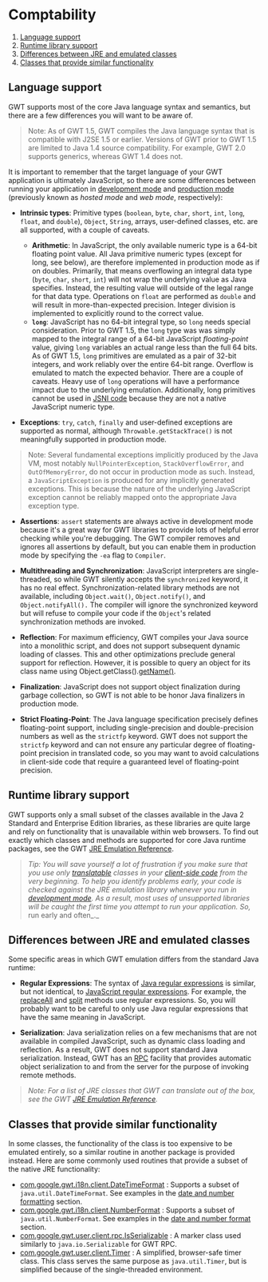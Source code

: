Comptability
===

1.  [Language support](#language)
2.  [Runtime library support](#runtime)
3.  [Differences between JRE and emulated classes](#differences)
4.  [Classes that provide similar functionality](#similar)

## Language support<a id="language"></a>

GWT supports most of the core Java language syntax and semantics, but there are a few differences you will want to be aware of.

> Note: As of GWT 1.5, GWT compiles the Java language syntax that is compatible with J2SE 1.5 or earlier. Versions of GWT prior to GWT 1.5 are limited to Java 1.4 source
> compatibility. For example, GWT 2.0 supports generics, whereas GWT 1.4 does not.

It is important to remember that the target language of your GWT application
is ultimately JavaScript, so there are some differences between running your
application in [development mode](DevGuideCompilingAndDebugging.html#DevGuideDevMode)
and [production mode](DevGuideCompilingAndDebugging.html#DevGuideProdMode) (previously known as _hosted mode_ and _web mode_, respectively):

*   **Intrinsic types**: Primitive types (`boolean`, `byte`, `char`, `short`, `int`, `long`, `float`, and
`double`), `Object`, `String`, arrays, user-defined classes, etc. are all supported, with a couple of caveats.
    *   **Arithmetic**: In JavaScript, the only available numeric type is a 64-bit floating point value. All Java primitive numeric types (except for long, see below),
are therefore implemented in production mode as if on doubles. Primarily, that means overflowing an integral data type (`byte`, `char`, `short`, `int`) will
not wrap the underlying value as Java specifies. Instead, the resulting value will outside of the legal range for that data type. Operations on `float` are performed as
`double` and will result in more-than-expected precision. Integer division is implemented to explicitly round to the correct value.
    *   <strong>`long`</strong>: JavaScript has no 64-bit integral type, so `long` needs special consideration. Prior to GWT 1.5, the `long` type was was simply
mapped to the integral range of a 64-bit JavaScript <i>floating-point</i> value, giving `long` variables an actual range less than the full 64 bits. As of GWT 1.5,
`long` primitives are emulated as a pair of 32-bit integers, and work reliably over the entire 64-bit range. Overflow is emulated to match the expected behavior. There are
a couple of caveats. Heavy use of `long` operations will have a performance impact due to the underlying emulation. Additionally, long primitives cannot be used in [JSNI code](DevGuideCodingBasics.html#DevGuideJavaScriptNativeInterface) because they are not a native JavaScript numeric type.

*   **Exceptions**: `try`, `catch`, `finally` and user-defined exceptions are supported as normal, although `Throwable.getStackTrace()` is
not meaningfully supported in production mode.

> Note: Several fundamental exceptions implicitly produced by the Java VM, most notably `NullPointerException`, `StackOverflowError`, and
> `OutOfMemoryError`, do not occur in production mode as such. Instead, a `JavaScriptException` is produced for any implicitly generated exceptions. This is because the
> nature of the underlying JavaScript exception cannot be reliably mapped onto the appropriate Java exception type.

*   **Assertions**: `assert` statements are always active in
development mode because it's a great way for GWT libraries to provide lots of
helpful error checking while you're debugging. The GWT compiler removes and
ignores all assertions by default, but you can enable them in production mode by
specifying the `-ea` flag to `Compiler`.

*   **Multithreading and Synchronization**: JavaScript interpreters are single-threaded, so while GWT silently accepts the `synchronized` keyword, it has no
real effect. Synchronization-related library methods are not available, including `Object.wait()`, `Object.notify()`, and `Object.notifyAll().` The compiler
will ignore the synchronized keyword but will refuse to compile your code if the `Object`'s related synchronization methods are invoked.

*   **Reflection**: For maximum efficiency, GWT compiles your Java source into a monolithic script, and does not support subsequent dynamic loading of classes. This
and other optimizations preclude general support for reflection. However, it is possible to query an object for its class name using Object.getClass().[getName()](http://java.sun.com/j2se/1.5.0/docs/api/java/lang/Class.html#getName()).

*   **Finalization**: JavaScript does not support object
finalization during garbage collection, so GWT is not able to be honor Java
finalizers in production mode.

*   **Strict Floating-Point**: The Java language specification precisely defines floating-point support, including single-precision and double-precision numbers as
well as the `strictfp` keyword. GWT does not support the `strictfp` keyword and can not ensure any particular degree of floating-point precision in translated code,
so you may want to avoid calculations in client-side code that require a guaranteed level of floating-point precision.

## Runtime library support<a id="runtime"></a>

GWT supports only a small subset of the classes available in the Java 2 Standard and Enterprise Edition libraries, as these libraries are quite large and rely on functionality
that is unavailable within web browsers. To find out exactly which classes and methods are supported for core Java runtime packages, see the GWT [JRE Emulation Reference](RefJreEmulation.html).

> _Tip: You will save yourself a lot of frustration if you make sure that you use only [translatable](DevGuideCompilingAndDebugging.html#DevGuideJavaToJavaScriptCompiler) classes in your [client-side code](DevGuideCodingBasics.html#DevGuideClientSide) from the
> very beginning. To help you identify problems early, your code is checked
> against the JRE emulation library whenever you run in [development mode](DevGuideCompilingAndDebugging.html#DevGuideDevMode). As a result, most uses of unsupported libraries will be caught the first time you attempt to run your
> application. So,_ run early and often_._

## Differences between JRE and emulated classes<a id="differences"></a>

Some specific areas in which GWT emulation differs from the standard Java runtime:

*   **Regular Expressions**: The syntax of [Java regular expressions](http://java.sun.com/j2se/1.5.0/docs/api/java/util/regex/Pattern.html)
is similar, but not identical, to [JavaScript regular expressions](http://developer.mozilla.org/en-US/docs/Web/JavaScript/Guide/Regular_Expressions).
For example, the [replaceAll](http://java.sun.com/j2se/1.5.0/docs/api/java/lang/String.html#replaceAll(java.lang.String,%20java.lang.String)) and [split](http://java.sun.com/j2se/1.5.0/docs/api/java/lang/String.html#split(java.lang.String)) methods use regular expressions. So, you will probably want
to be careful to only use Java regular expressions that have the same meaning in JavaScript.

*   **Serialization**: Java serialization relies on a few mechanisms that are not available in compiled JavaScript, such as dynamic class loading and reflection. As a
result, GWT does not support standard Java serialization. Instead, GWT has an [RPC](DevGuideServerCommunication.html#DevGuideRemoteProcedureCalls) facility that provides
automatic object serialization to and from the server for the purpose of invoking remote methods.

> _Note: For a list of JRE classes that GWT can translate out of the box, see the GWT [JRE Emulation Reference](RefJreEmulation.html)._

## Classes that provide similar functionality<a id="similar"></a>

In some classes, the functionality of the class is too expensive to be emulated entirely, so a similar routine in another package is provided instead. Here are some commonly
used routines that provide a subset of the native JRE functionality:

*   [com.google.gwt.i18n.client.DateTimeFormat](/javadoc/latest/com/google/gwt/i18n/client/DateTimeFormat.html) : Supports a subset of `java.util.DateTimeFormat`. See examples in the [date and number formatting](DevGuideCodingBasics.html#DevGuideDateAndNumberFormat) section.
*   [com.google.gwt.i18n.client.NumberFormat](/javadoc/latest/com/google/gwt/i18n/client/NumberFormat.html) : Supports a subset of `java.util.NumberFormat`. See examples in the [date and number format](DevGuideCodingBasics.html#DevGuideDateAndNumberFormat) section.
*   [com.google.gwt.user.client.rpc.IsSerializable](/javadoc/latest/com/google/gwt/user/client/rpc/IsSerializable.html) : A marker class used similarly to `java.io.Serializable` for GWT RPC.
*   [com.google.gwt.user.client.Timer](/javadoc/latest/com/google/gwt/user/client/Timer.html) : A simplified, browser-safe timer class. This class serves the same purpose as `java.util.Timer`, but is simplified because of the single-threaded environment.
